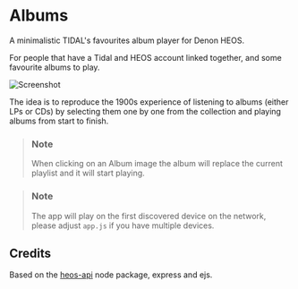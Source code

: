 # Albums

A minimalistic TIDAL's favourites album player for Denon HEOS. 

For people that have a Tidal and HEOS account linked together, and some favourite albums to play.

![Screenshot](docs/screenshot.png)

The idea is to reproduce the 1900s experience of listening to albums (either LPs or CDs) by selecting 
them one by one from the collection and playing albums from start to finish.

> ### Note
> When clicking on an Album image the album will replace the current playlist and it will start playing.
>

> ### Note
> The app will play on the first discovered device on the network, please adjust `app.js` if you have multiple devices.
>

## Credits

Based on the [heos-api](https://github.com/juliuscc/heos-api) node package, express and ejs.


